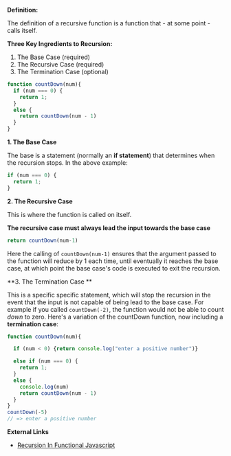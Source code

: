 **Definition:**

The definition of a recursive function is a function that - at some point - calls itself.

**Three Key Ingredients to Recursion:**

  1. The Base Case (required)
  2. The Recursive Case (required)
  3. The Termination Case (optional)


```javascript
function countDown(num){
  if (num === 0) {
    return 1;
  }
  else {
    return countDown(num - 1)
  }
}
```

**1. The Base Case**

The base is a statement (normally an **if statement**) that determines when the recursion stops. In the above example:

```javascript
if (num === 0) {
  return 1;
}
```

**2. The Recursive Case**

This is where the function is called on itself.

**The recursive case must always lead the input towards the base case**

```javascript
return countDown(num-1)
```

Here the calling of ```countDown(num-1)``` ensures that the argument passed to the function will reduce by 1 each time, until eventually it reaches the base case, at which point the base case's code is executed to exit the recursion.

**3. The Termination Case **

This is a specific specific statement, which will stop the recursion in the event that the input is not capable of being lead to the base case. For example if you called ```countDown(-2)```, the function would not be able to count *down* to zero. Here's a variation of the countDown function, now including a **termination case**:

```javascript
function countDown(num){

  if (num < 0) {return console.log("enter a positive number")}

  else if (num === 0) {
    return 1;
  }
  else {
    console.log(num)
    return countDown(num - 1)
  }
}
countDown(-5)
// => enter a positive number
```

**External Links**

- [Recursion In Functional Javascript](https://www.sitepoint.com/recursion-functional-javascript/)
